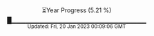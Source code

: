 <p align="center">
⏳Year Progress (5.21 %) <br>
█▁▁▁▁▁▁▁▁▁▁▁▁▁▁▁▁▁▁▁▁▁▁▁▁▁▁▁▁▁ <br>
<sub>Updated: Fri, 20 Jan 2023 00:09:06 GMT</sub>
</p>

